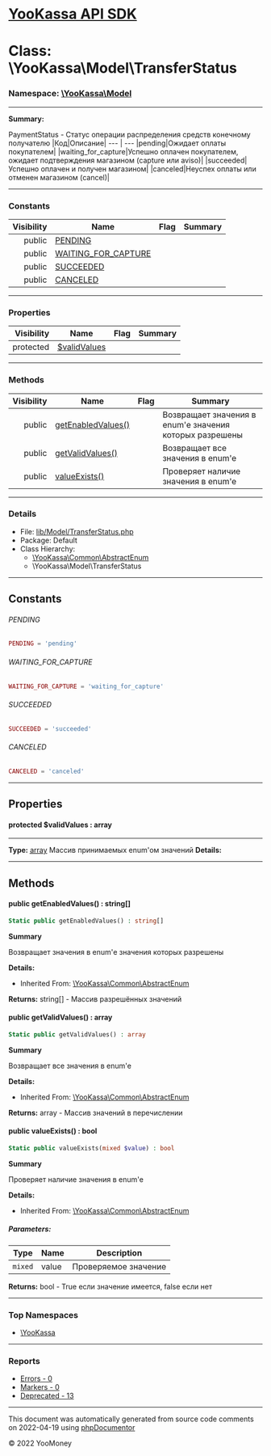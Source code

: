 # [YooKassa API SDK](../home.md)

# Class: \YooKassa\Model\TransferStatus
### Namespace: [\YooKassa\Model](../namespaces/yookassa-model.md)
---
**Summary:**

PaymentStatus - Статус операции распределения средств конечному получателю
|Код|Описание|
--- | ---
|pending|Ожидает оплаты покупателем|
|waiting_for_capture|Успешно оплачен покупателем, ожидает подтверждения магазином (capture или aviso)|
|succeeded|Успешно оплачен и получен магазином|
|canceled|Неуспех оплаты или отменен магазином (cancel)|


---
### Constants
| Visibility | Name | Flag | Summary |
| ----------:| ---- | ---- | ------- |
| public | [PENDING](../classes/YooKassa-Model-TransferStatus.md#constant_PENDING) |  |  |
| public | [WAITING_FOR_CAPTURE](../classes/YooKassa-Model-TransferStatus.md#constant_WAITING_FOR_CAPTURE) |  |  |
| public | [SUCCEEDED](../classes/YooKassa-Model-TransferStatus.md#constant_SUCCEEDED) |  |  |
| public | [CANCELED](../classes/YooKassa-Model-TransferStatus.md#constant_CANCELED) |  |  |

---
### Properties
| Visibility | Name | Flag | Summary |
| ----------:| ---- | ---- | ------- |
| protected | [$validValues](../classes/YooKassa-Model-TransferStatus.md#property_validValues) |  |  |

---
### Methods
| Visibility | Name | Flag | Summary |
| ----------:| ---- | ---- | ------- |
| public | [getEnabledValues()](../classes/YooKassa-Common-AbstractEnum.md#method_getEnabledValues) |  | Возвращает значения в enum'е значения которых разрешены |
| public | [getValidValues()](../classes/YooKassa-Common-AbstractEnum.md#method_getValidValues) |  | Возвращает все значения в enum'e |
| public | [valueExists()](../classes/YooKassa-Common-AbstractEnum.md#method_valueExists) |  | Проверяет наличие значения в enum'e |

---
### Details
* File: [lib/Model/TransferStatus.php](../../lib/Model/TransferStatus.php)
* Package: Default
* Class Hierarchy: 
  * [\YooKassa\Common\AbstractEnum](../classes/YooKassa-Common-AbstractEnum.md)
  * \YooKassa\Model\TransferStatus

---
## Constants
<a name="constant_PENDING" class="anchor"></a>
###### PENDING
```php
PENDING = 'pending'
```


<a name="constant_WAITING_FOR_CAPTURE" class="anchor"></a>
###### WAITING_FOR_CAPTURE
```php
WAITING_FOR_CAPTURE = 'waiting_for_capture'
```


<a name="constant_SUCCEEDED" class="anchor"></a>
###### SUCCEEDED
```php
SUCCEEDED = 'succeeded'
```


<a name="constant_CANCELED" class="anchor"></a>
###### CANCELED
```php
CANCELED = 'canceled'
```



---
## Properties
<a name="property_validValues"></a>
#### protected $validValues : array
---
**Type:** <a href="../array"><abbr title="array">array</abbr></a>
Массив принимаемых enum&#039;ом значений
**Details:**



---
## Methods
<a name="method_getEnabledValues" class="anchor"></a>
#### public getEnabledValues() : string[]

```php
Static public getEnabledValues() : string[]
```

**Summary**

Возвращает значения в enum'е значения которых разрешены

**Details:**
* Inherited From: [\YooKassa\Common\AbstractEnum](../classes/YooKassa-Common-AbstractEnum.md)

**Returns:** string[] - Массив разрешённых значений


<a name="method_getValidValues" class="anchor"></a>
#### public getValidValues() : array

```php
Static public getValidValues() : array
```

**Summary**

Возвращает все значения в enum'e

**Details:**
* Inherited From: [\YooKassa\Common\AbstractEnum](../classes/YooKassa-Common-AbstractEnum.md)

**Returns:** array - Массив значений в перечислении


<a name="method_valueExists" class="anchor"></a>
#### public valueExists() : bool

```php
Static public valueExists(mixed $value) : bool
```

**Summary**

Проверяет наличие значения в enum'e

**Details:**
* Inherited From: [\YooKassa\Common\AbstractEnum](../classes/YooKassa-Common-AbstractEnum.md)

##### Parameters:
| Type | Name | Description |
| ---- | ---- | ----------- |
| <code lang="php">mixed</code> | value  | Проверяемое значение |

**Returns:** bool - True если значение имеется, false если нет



---

### Top Namespaces

* [\YooKassa](../namespaces/yookassa.md)

---

### Reports
* [Errors - 0](../reports/errors.md)
* [Markers - 0](../reports/markers.md)
* [Deprecated - 13](../reports/deprecated.md)

---

This document was automatically generated from source code comments on 2022-04-19 using [phpDocumentor](http://www.phpdoc.org/)

&copy; 2022 YooMoney